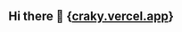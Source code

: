 ## Hi there 👋 {[craky.vercel.app](https://craky.vercel.app/)}


<!--

## Who am I 

- I'm a Software Engineer with a strong passion for Test and Automation engineering
- I like to build scalable test automation frameworks and utilities to solve testing and automation problems.

**achmadky/Achmadky** is a ✨ _special_ ✨ repository because its `README.md` (this file) appears on your GitHub profile.

Here are some ideas to get you started:

- 🔭 I’m currently working on ...
- 🌱 I’m currently learning ...
- 👯 I’m looking to collaborate on ...
- 🤔 I’m looking for help with ...
- 💬 Ask me about ...
- 📫 How to reach me: ...
- 😄 Pronouns: ...
- ⚡ Fun fact: ...
-->
